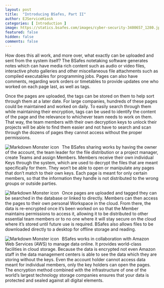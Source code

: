 ```yaml
---
layout: post
title:  "Introducing BSafes, Part II"
author: EJServiceKiosk 
categories: [ Introduction ]
image: https://statics.bsafes.com/images/cyber-security-3400657_1280.jpg 
featured: false
hidden: false
comments: false
---
```


How does this all work, and more over, what exactly can be uploaded and sent from the system itself? The BSafes notetaking software generates notes which can have media rich content such as audio or video files, interactive photo galleries and other miscellaneous file attachments such as compiled executables for programming jobs. Pages can also have comments, regarding work orders or timetables to provide updates one who worked on each page last, as well as tags.

 

Once the pages are uploaded, the tags can be stored on them to help sort through them at a later date. For large companies, hundreds of these pages could be maintained and worked on daily. To easily search through them while maintaining their encryption, tags can be used to identify the content of the page and the relevance to whichever team needs to work on them. That way, the team members with their own decryption keys to unlock their projects will be able to find them easier and not have to search and scan through the dozens of pages they cannot access without the proper permissions.

<img src="https://statics.bsafes.com/memberEncryption_v1.png"
     alt="Markdown Monster icon"
     style="float: left; margin-right: 10px;" /> 

The BSafes sharing works by having the owner of the account, the team leader for the file distribution or a project manager, create Teams and assign Members. Members receive their own individual Keys through the system, which are used to decrypt the files that are meant specifically for them. They won’t be able to open or manipulate any pages that don’t match to their own keys. Each page is meant for only certain members, so that the information they handle is not distributed to the wrong groups or outside parties.

<img src="https://statics.bsafes.com/teamEncryption_v1.png"
     alt="Markdown Monster icon"
     style="float: left; margin-right: 10px;" /> 

Once pages are uploaded and tagged they can be searched in the database or linked to directly. Members can then access the pages to their own personal Workspace in the cloud. From there, the data is re-encrypted once it’s been worked on so that the Member maintains permissions to access it, allowing it to be distributed to other essential team members or to no one where it will stay secure on the cloud where it’s stored until future use is required. BSafes also allows files to be downloaded directly to a desktop for offline storage and reading.

<img src="https://statics.bsafes.com/images/AWS.png"
     alt="Markdown Monster icon"
     style="float: left; margin-right: 10px;" /> 

BSafes works in collaboration with Amazon Web Services (AWS) to manage data online. It provides world-class facilities in cloud storage. Because the data is encrypted not even Amazon staff in the data management centers is able to see the data which they are storing without the keys. Even the account holder cannot access data meant for individual members, only the key holders can open the pages. The encryption method combined with the infrastructure of one of the world’s largest technology storage companies ensures that your data is protected and sealed against all digital elements.

